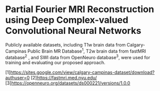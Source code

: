 # Partial Fourier MRI Reconstruction using Deep Complex-valued Convolutional Neural Networks
Publicly available datasets, including T1w brain data from Calgary-Campinas Public Brain MR Database<sup>1</sup>, T2w brain data from fastMRI database<sup>2</sup> , and SWI data from OpenNeuro database<sup>3</sup>, were used for training and evaluating our proposed approach.


[1]<https://sites.google.com/view/calgary-campinas-dataset/download?authuser=0>
[2]<https://fastmri.med.nyu.edu/> 
[3]<https://openneuro.org/datasets/ds000221/versions/1.0.0> 
